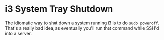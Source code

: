 # i3 System Tray Shutdown

The idiomatic way to shut down a system running i3 is to do `sudo poweroff`.
That's a really bad idea, as eventually you'll run that command while SSH'd
into a server.
